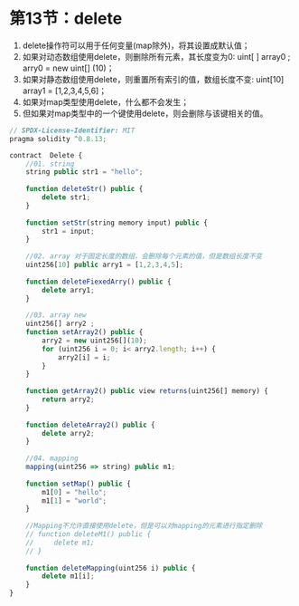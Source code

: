 # 第13节：delete

1. delete操作符可以用于任何变量(map除外)，将其设置成默认值；
2. 如果对动态数组使用delete，则删除所有元素，其长度变为0: uint[ ] array0 ;   arry0 = new uint[] (10)；
3. 如果对静态数组使用delete，则重置所有索引的值，数组长度不变: uint[10] array1 = [1,2,3,4,5,6]；
4. 如果对map类型使用delete，什么都不会发生；
5. 但如果对map类型中的一个键使用delete，则会删除与该键相关的值。

```js
// SPDX-License-Identifier: MIT
pragma solidity ^0.8.13;

contract  Delete {
    //01. string 
    string public str1 = "hello";
    
    function deleteStr() public {
        delete str1;
    }
    
    function setStr(string memory input) public {
        str1 = input;
    }
    
    //02. array 对于固定长度的数组，会删除每个元素的值，但是数组长度不变
    uint256[10] public arry1 = [1,2,3,4,5];
    
    function deleteFiexedArry() public {
        delete arry1;
    }
    
    //03. array new
    uint256[] arry2 ;
    function setArray2() public {
        arry2 = new uint256[](10);
        for (uint256 i = 0; i< arry2.length; i++) {
            arry2[i] = i;
        }
    }
    
    function getArray2() public view returns(uint256[] memory) {
        return arry2;
    }
    
    function deleteArray2() public {
        delete arry2;
    }
    
    //04. mapping
    mapping(uint256 => string) public m1;
    
    function setMap() public {
        m1[0] = "hello";
        m1[1] = "world";
    }
    
    //Mapping不允许直接使用delete，但是可以对mapping的元素进行指定删除
    // function deleteM1() public {
    //     delete m1;
    // }	
    
    function deleteMapping(uint256 i) public {
        delete m1[i];
    }
}
```

